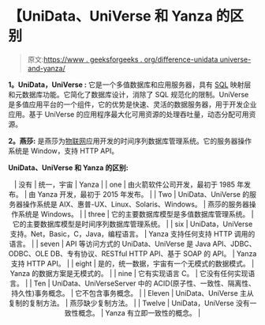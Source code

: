 # 【UniData、UniVerse 和 Yanza 的区别

> 原文:[https://www . geeksforgeeks . org/difference-unidata universe-and-yanza/](https://www.geeksforgeeks.org/difference-between-unidatauniverse-and-yanza/)

**1。UniData，UniVerse :**
它是一个多值数据库和应用服务器，具有 [SQL](https://www.geeksforgeeks.org/sql-tutorial/) 映射层和元数据库功能。它简化了数据库设计，消除了 SQL 规范化的限制。UniVerse 是多值应用平台的一个组件，它的优势是快速、灵活的数据服务器，用于开发企业应用。基于 UniVerse 的应用程序最大化可用资源的处理吞吐量，动态分配可用资源。

**2。燕莎:**
是燕莎为[物联网](https://www.geeksforgeeks.org/introduction-to-internet-of-things-iot-set-1/)应用开发的时间序列数据库管理系统。它的服务器操作系统是 Window，支持 HTTP API。

**UniData、UniVerse 和 Yanza 的区别:**

<center>

| 没有 | 统一，宇宙 | Yanza |
| one | 由火箭软件公司开发，最初于 1985 年发布。 | 由 Yanza 开发，最初于 2015 年发布。 |
| Two | UniData、UniVerse 的服务器操作系统是 AIX、惠普-UX、Linux、Solaris、Windows。 | 燕莎的服务器操作系统是 Windows。 |
| three | 它的主要数据库模型是多值数据库管理系统。 | 它的主要数据库模型是时间序列数据库管理系统。 |
| six | UniData，UniVerse 支持。Net，Basic，C，Java，编程语言。 | Yanza 支持任何支持 HTTP 调用的语言。 |
| seven | API 等访问方式的 UniData、UniVerse 是 Java API、JDBC、ODBC、OLE DB、专有协议、RESTful HTTP API、基于 SOAP 的 API。 | Yanza 支持 HTTP API。 |
| eight | 是的，统一数据，宇宙有一个无模式的数据模式。 | Yanza 的数据方案是无模式的。 |
| nine | 它有实现语言 C。 | 它没有任何实现语言。 |
| Ten | UniData、UniVerseServer 中的 ACID(原子性、一致性、隔离性、持久性)事务概念。 | 它不包含事务概念。 |
| Eleven | UniData、UniVerse 主从复制的复制方法。 | 燕莎缺少复制方法。 |
| Twelve | UniData，UniVerse 没有一致性概念。 | Yanza 有立即一致性的概念。 |

</center>